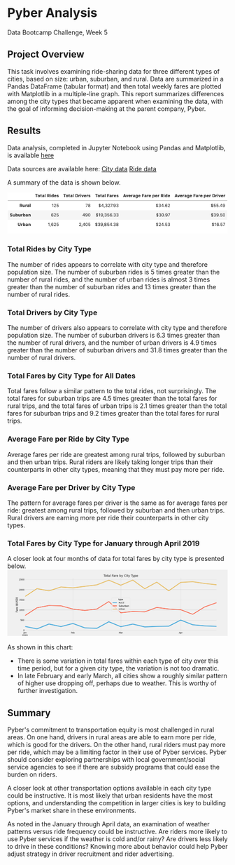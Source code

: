 # Pyber Analysis
Data Bootcamp Challenge, Week 5

## Project Overview
This task involves examining ride-sharing data for three different types of cities, based on size: urban, suburban, and rural. Data are summarized in a Pandas DataFrame (tabular format) and then total weekly fares are plotted with Matplotlib in a multiple-line graph. This report summarizes differences among the city types that became apparent when examining the data, with the goal of informing decision-making at the parent company, Pyber.

## Results
Data analysis, completed in Jupyter Notebook using Pandas and Matplotlib, is available [here](https://github.com/larabjork/pyber-analysis/blob/main/PyBer_Challenge.ipynb)

Data sources are available here: 
[City data](https://github.com/larabjork/pyber-analysis/blob/main/Resources/city_data.csv)
[Ride data](https://github.com/larabjork/pyber-analysis/blob/main/Resources/ride_data.csv)

A summary of the data is shown below.

![dataframe showing summary of analysis](https://github.com/larabjork/pyber-analysis/blob/main/analysis/summary_data_frame.png)

### Total Rides by City Type
The number of rides appears to correlate with city type and therefore population size. The number of suburban rides is 5 times greater than the number of rural rides, and the number of urban rides is almost 3 times greater than the number of suburban rides and 13 times greater than the number of rural rides.

### Total Drivers by City Type
The number of drivers also appears to correlate with city type and therefore population size. The number of suburban drivers is 6.3 times greater than the number of rural drivers, and the number of urban drivers is 4.9 times greater than the number of suburban drivers and 31.8 times greater than the number of rural drivers.

### Total Fares by City Type for All Dates
Total fares follow a similar pattern to the total rides, not surprisingly. The total fares for suburban trips are 4.5 times greater than the total fares for rural trips, and the total fares of urban trips is 2.1 times greater than the total fares for suburban trips and 9.2 times greater than the total fares for rural trips.

### Average Fare per Ride by City Type
Average fares per ride are greatest among rural trips, followed by suburban and then urban trips. Rural riders are likely taking longer trips than their counterparts in other city types, meaning that they must pay more per ride.

### Average Fare per Driver by City Type
The pattern for average fares per driver is the same as for average fares per ride: greatest among rural trips, followed by suburban and then urban trips. Rural drivers are earning more per ride their counterparts in other city types.

### Total Fares by City Type for January through April 2019
A closer look at four months of data for total fares by city type is presented below.
![line chart showing 2019 data by city type](https://github.com/larabjork/pyber-analysis/blob/main/analysis/PyBer_fare_summary.png)

As shown in this chart:
* There is some variation in total fares within each type of city over this time period, but for a given city type, the variation is not too dramatic.
* In late February and early March, all cities show a roughly similar pattern of higher use dropping off, perhaps due to weather. This is worthy of further investigation.

## Summary
Pyber's commitment to transportation equity is most challenged in rural areas. On one hand, drivers in rural areas are able to earn more per ride, which is good for the drivers. On the other hand, rural riders must pay more per ride, which may be a limiting factor in their use of Pyber services. Pyber should consider exploring partnerships with local government/social service agencies to see if there are subsidy programs that could ease the burden on riders.

A closer look at other transportation options available in each city type could be instructive. It is most likely that urban residents have the most options, and understanding the competition in larger cities is key to building Pyber's market share in these environments.

As noted in the January through April data, an examination of weather patterns versus ride frequency could be instructive. Are riders more likely to use Pyber services if the weather is cold and/or rainy? Are drivers less likely to drive in these conditions? Knowing more about behavior could help Pyber adjust strategy in driver recruitment and rider advertising.

